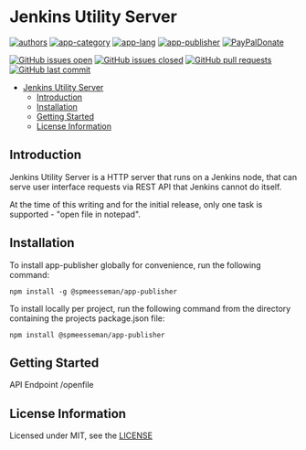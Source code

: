 # Jenkins Utility Server

[![authors](https://img.shields.io/badge/authors-scott%20meesseman-6F02B5.svg?logo=visual%20studio%20code)](https://www.littlesm.com)
[![app-category](https://img.shields.io/badge/category-jenkins%20plugins-blue.svg)](https://github.com/spmeesseman/jenkins-mantisbt-plugin)
[![app-lang](https://img.shields.io/badge/language-javascript-blue.svg)](https://github.com/spmeesseman/jenkins-mantisbt-plugin)
[![app-publisher](https://img.shields.io/badge/%20%20%F0%9F%93%A6%F0%9F%9A%80-app--publisher-e10000.svg)](https://github.com/spmeesseman/app-publisher)
[![PayPalDonate](https://img.shields.io/badge/paypal-donate-green.svg)](https://www.paypal.com/cgi-bin/webscr?cmd=_donations&business=YWZXT3KE2L4BA&item_name=taskexplorer&currency_code=USD)

[![GitHub issues open](https://img.shields.io/github/issues-raw/spmeesseman/jenkins%2dutility%2dserver.svg?logo=github)](https://github.com/spmeesseman/jenkins-mantisbt-plugin/issues)
[![GitHub issues closed](https://img.shields.io/github/issues-closed-raw/spmeesseman/jenkins%2dutility%2dserver.svg?logo=github)](https://github.com/spmeesseman/jenkins-mantisbt-plugin/issues)
[![GitHub pull requests](https://img.shields.io/github/issues-pr/spmeesseman/jenkins%2dutility%2dserver.svg?logo=github)](https://github.com/spmeesseman/jenkins-mantisbt-plugin/pulls)
[![GitHub last commit](https://img.shields.io/github/last-commit/spmeesseman/jenkins%2dutility%2dserver.svg?logo=github)](https://github.com/spmeesseman/jenkins-mantisbt-plugin)

- [Jenkins Utility Server](#jenkins-utility-server)
  - [Introduction](#introduction)
  - [Installation](#installation)
  - [Getting Started](#getting-started)
  - [License Information](#license-information)

## Introduction

Jenkins Utility Server is a HTTP server that runs on a Jenkins node, that can serve user interface requests via REST API that Jenkins cannot do itself.

At the time of this writing and for the initial release, only one task is supported - "open file in notepad".

## Installation

To install app-publisher globally for convenience, run the following command:

    npm install -g @spmeesseman/app-publisher

To install locally per project, run the following command from the directory containing the projects package.json file:

    npm install @spmeesseman/app-publisher

## Getting Started

API Endpoint /openfile

## License Information

Licensed under MIT, see the [LICENSE](LICENSE.md)
